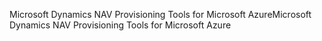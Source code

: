 <span data-ttu-id="20997-101">Microsoft Dynamics NAV Provisioning Tools for Microsoft Azure</span><span class="sxs-lookup"><span data-stu-id="20997-101">Microsoft Dynamics NAV Provisioning Tools for Microsoft Azure</span></span>